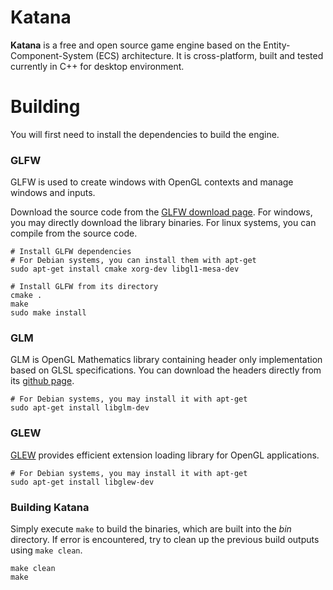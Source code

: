Katana
======

**Katana** is a free and open source game engine based on the Entity-Component-System (ECS) architecture. It is cross-platform, built and tested currently in C++ for desktop environment.


# Building

You will first need to install the dependencies to build the engine.

### GLFW

GLFW is used to create windows with OpenGL contexts and manage windows and inputs.

Download the source code from the [GLFW download page](http://www.glfw.org/download.html). For windows, you may directly download the library binaries. For linux systems, you can compile from the source code.

```
# Install GLFW dependencies
# For Debian systems, you can install them with apt-get
sudo apt-get install cmake xorg-dev libgl1-mesa-dev

# Install GLFW from its directory
cmake .
make
sudo make install
```

### GLM

GLM is OpenGL Mathematics library containing header only implementation based on GLSL specifications. You can download the headers directly from its [github page](https://github.com/g-truc/glm/releases).

```
# For Debian systems, you may install it with apt-get
sudo apt-get install libglm-dev
```

### GLEW

[GLEW](http://glew.sourceforge.net/index.html) provides efficient extension loading library for OpenGL applications.

```
# For Debian systems, you may install it with apt-get
sudo apt-get install libglew-dev
```

### Building Katana

Simply execute `make` to build the binaries, which are built into the *bin* directory. If error is encountered, try to clean up the previous build outputs using `make clean`.

```
make clean
make
```
